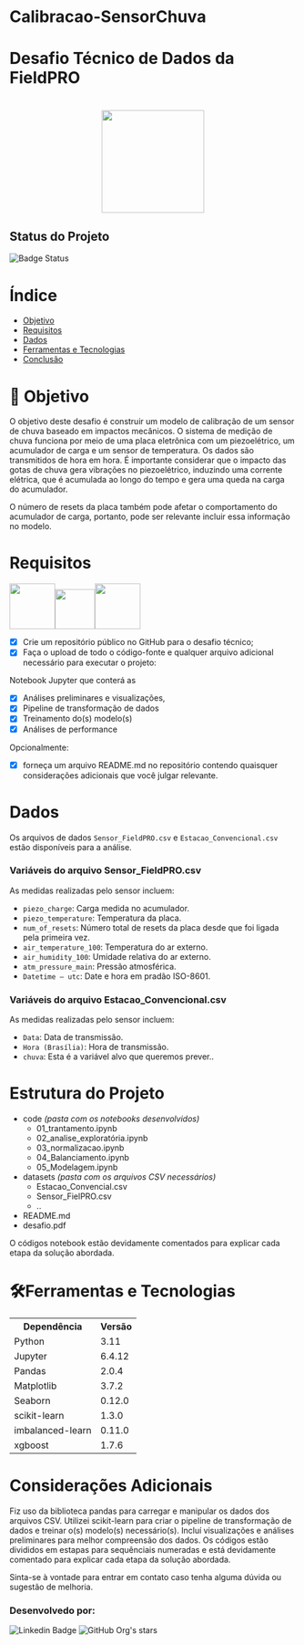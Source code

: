 # Calibracao-SensorChuva

# Desafio Técnico de Dados da FieldPRO

<h1 align="center"> <img src="https://fieldpro.com.br/wp-content/themes/fieldpro/src/images/logo.png" width=180px></h1>   

<h2>Status do Projeto</h2>

![Badge Status](http://img.shields.io/static/v1?label=STATUS&message=EM%20REVISÃO&color=GREEN&style=for-the-badge)


# Índice
<!--ts-->
   * [Objetivo](#objetivo)
   * [Requisitos](#requisitos)
   * [Dados](#dados)
   * [Ferramentas e Tecnologias](#ferramentas-e-tecnologias)
   * [Conclusão](#conclusao)
 
<!--te-->
 
 # 🧾 Objetivo

O objetivo deste desafio é construir um modelo de calibração de um sensor de chuva baseado em impactos mecânicos. O sistema de medição de chuva funciona por meio de uma placa eletrônica com um piezoelétrico, um acumulador de carga e um sensor de temperatura. Os dados são transmitidos de hora em hora. É importante considerar que o impacto das gotas de chuva gera vibrações no piezoelétrico, induzindo uma corrente elétrica, que é acumulada ao longo do tempo e gera uma queda na carga do acumulador.

O número de resets da placa também pode afetar o comportamento do acumulador de carga, portanto, pode ser relevante incluir essa informação no modelo.
 
# Requisitos


<img src="https://github.githubassets.com/images/modules/logos_page/GitHub-Mark.png" width="80" height="80"/><img src="https://upload.wikimedia.org/wikipedia/commons/thumb/c/c3/Python-logo-notext.svg/935px-Python-logo-notext.svg.png" width="70" height="70"/><img src="https://jupyter.org/assets/homepage/main-logo.svg" width="80" height="80"/> 

- [x] Crie um repositório público no GitHub para o desafio técnico;
- [x] Faça o upload de todo o código-fonte e qualquer arquivo adicional necessário para executar o projeto:
   
Notebook Jupyter que conterá as 
- [x]  Análises preliminares e visualizações, 
- [x] Pipeline de transformação de dados
- [x] Treinamento do(s) modelo(s)
- [x] Análises de performance

Opcionalmente:
- [x] forneça um arquivo README.md no repositório contendo quaisquer considerações adicionais que você julgar relevante.

# Dados

Os arquivos de dados `Sensor_FieldPRO.csv` e `Estacao_Convencional.csv` estão disponíveis para a análise.

### Variáveis do arquivo Sensor_FieldPRO.csv

As medidas realizadas pelo sensor incluem:

- `piezo_charge`: Carga medida no acumulador.
- `piezo_temperature`: Temperatura da placa.
- `num_of_resets`: Número total de resets da placa desde que foi ligada pela primeira vez.
- `air_temperature_100`: Temperatura do ar externo.
- `air_humidity_100`: Umidade relativa do ar externo.
- `atm_pressure_main`: Pressão atmosférica.
- `Datetime – utc`: Date e hora em pradão ISO-8601.


### Variáveis do arquivo Estacao_Convencional.csv

As medidas realizadas pelo sensor incluem:

- `Data`: Data de transmissão.
- `Hora (Brasília)`: Hora de transmissão.
- `chuva`: Esta é a variável alvo que queremos prever..


# Estrutura do Projeto
- code	_(pasta com os notebooks desenvolvidos)_
  - 01_trantamento.ipynb
  - 02_analise_exploratória.ipynb
  - 03_normalizacao.ipynb
  - 04_Balanciamento.ipynb
  - 05_Modelagem.ipynb
- datasets  _(pasta com os arquivos CSV necessários)_
    - Estacao_Convencial.csv      
    - Sensor_FielPRO.csv
    - ..
- README.md
- desafio.pdf

O códigos notebook estão devidamente comentados para explicar cada etapa da solução abordada.


# 🛠Ferramentas e Tecnologias

<table>
<tr>
	<th>Dependência</th>
	<th>Versão</th>
</tr>
<tr>
	<td>Python</td>
	<td>3.11</td>
</tr>
<tr>
	<td>Jupyter</td>
	<td>6.4.12</td>
</tr>	
<tr>
	<td>Pandas</td>
	<td>2.0.4</td>
</tr>	
<tr>
	<td>Matplotlib</td>
	<td>3.7.2</td>
</tr>
<tr>
	<td>Seaborn</td>
	<td>0.12.0</td>
</tr>
<tr>
	<td>scikit-learn</td>
	<td>1.3.0</td>
</tr>
<tr>
	<td>imbalanced-learn</td>
	<td>0.11.0</td>
</tr>
<tr>
	<td>xgboost</td>
	<td>1.7.6</td>
</tr>
</table>


# Considerações Adicionais

Fiz uso da biblioteca pandas para carregar e manipular os dados dos arquivos CSV.
Utilizei scikit-learn para criar o pipeline de transformação de dados e treinar o(s) modelo(s) necessário(s).
Incluí visualizações e análises preliminares para melhor compreensão dos dados.
Os códigos estão divididos em estapas para sequênciais numeradas e está devidamente comentado para explicar cada etapa da solução abordada.

Sinta-se à vontade para entrar em contato caso tenha alguma dúvida ou sugestão de melhoria.


<h3>Desenvolvedo por:  </h3>
<div>

![Linkedin Badge](https://img.shields.io/badge/-Eduardo_Bitencourt-blue?style=flat-square&logo=Linkedin&logoColor=white&link=https://www.linkedin.com/in/bitencourt-eduardo/)
![GitHub Org's stars](https://img.shields.io/github/stars/bitencourt-eduardo?style=social)
</div> 

